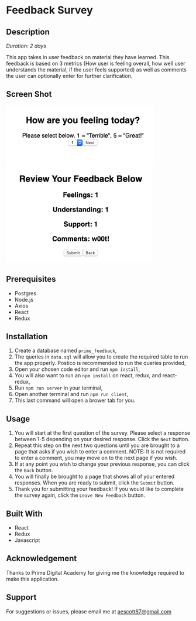 # Feedback Survey

## Description
*Duration: 2 days*

This app takes in user feedback on material they have learned. This feedback is based on 3 metrics (How user is feeling overall, how well user understands the material, if the user feels supported) as well as comments the user can optionally enter for further clarification.

## Screen Shot
![A sample survey question](Surveyquestion.png)
![An overview of the user responses](review.png)

## Prerequisites
- Postgres
- Node.js
- Axios
- React
- Redux

## Installation
1. Create a database named `prime_feedback`,
2. The queries in `data.sql` will allow you to create the required table to run the app properly. Postico is recommended to run the queries provided,
3. Open your chosen code editor and run `npm install`,
4. You will also want to run an `npm install` on react, redux, and react-redux,
5. Run `npm run server` in your terminal,
6. Open another terminal and run `npm run client`,
7. This last command will open a brower tab for you.

## Usage
1. You will start at the first question of the survey. Please select a response between 1-5 depending on your desired response. Click the `Next` button.
2. Repeat this step on the next two questions until you are brought to a page that asks if you wish to enter a comment. NOTE: It is not required to enter a comment, you may move on to the next page if you wish. 
3. If at any point you wish to change your previous response, you can click the `Back` button.
4. You will finally be brought to a page that shows all of your entered responses. When you are ready to submit, click the `Submit` button.
5. Thank you for submitting your feedback! If you would like to complete the survey again, click the `Leave New Feedback` button.

## Built With
- React
- Redux
- Javascript

## Acknowledgement
Thanks to Prime Digital Academy for giving me the knowledge required to make this application.

## Support
For suggestions or issues, please email me at aescott87@gmail.com
